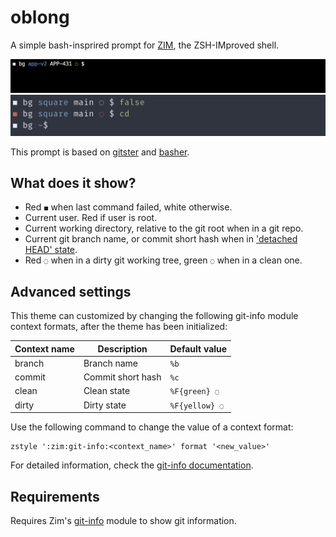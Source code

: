 oblong
=======

A simple bash-insprired prompt for [ZIM], the ZSH-IMproved shell. 

<img width="706" src="https://raw.githubusercontent.com/Ansimorph/oblong/main/screenshot.png">
<img width="619" src="https://raw.githubusercontent.com/Ansimorph/oblong/main/screenshot2.png">

This prompt is based on [gitster] and [basher].

What does it show?
------------------

  * Red `◼` when last command failed, white otherwise.
  * Current user. Red if user is root.
  * Current working directory, relative to the git root when in a git repo.
  * Current git branch name, or commit short hash when in ['detached HEAD' state].
  * Red `◌` when in a dirty git working tree, green `◌` when in a clean one.

Advanced settings
-----------------

This theme can customized by changing the following git-info module context
formats, after the theme has been initialized:

| Context name | Description       | Default value |
| ------------ | ----------------- | ------------- |
| branch       | Branch name       | `%b`          |
| commit       | Commit short hash | `%c`          |
| clean        | Clean state       | `%F{green} ◌`  |
| dirty        | Dirty state       | `%F{yellow} ◌` |

Use the following command to change the value of a context format:

    zstyle ':zim:git-info:<context_name>' format '<new_value>'

For detailed information, check the [git-info documentation].

Requirements
------------

Requires Zim's [git-info] module to show git information.

[gitster]: https://github.com/shashankmehta/dotfiles/blob/master/thesetup/zsh/.oh-my-zsh/custom/themes/gitster.zsh-theme
['detached HEAD' state]: http://gitfaq.org/articles/what-is-a-detached-head.html
[git-info documentation]: https://github.com/zimfw/git-info/blob/master/README.md#theming
[git-info]: https://github.com/zimfw/git-info
[ZIM]: https://github.com/zimfw/zimfw
[gitster]: https://github.com/zimfw/gitster
[basher]: https://gitlab.com/Spriithy/basher 

